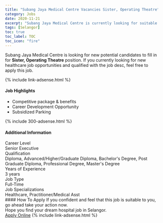 ```yaml
---
title: "Subang Jaya Medical Centre Vacancies Sister, Operating Theatre" 
category: Jobs 
date: 2020-11-21 
excerpt: "Subang Jaya Medical Centre is currently looking for suitable person to fill in the Sister, Operating Theatre which positioned at Selangor" 
tags: [Selangor] 
toc: true 
toc_label: TOC 
toc_icon: "fire" 
--- 
```


<p>Subang Jaya Medical Centre is looking for new potential candidates to fill in for <b>Sister, Operating Theatre</b> position. If you currently looking for new healthcare job opportunities and qualified with the job desc, feel free to apply this job.
</p>{% include link-adsense.html %} 
<div><div><div><h4>Job Highlights</h4></div></div><div><ul><li><div><div><div><div></div></div></div><div><span>Competitive package &amp; benefits</span></div></div></li><li><div><div><div><div></div></div></div><div><span>Career Development Opportunity</span></div></div></li><li><div><div><div><div></div></div></div><div><span>Subsidized Parking</span></div></div></li></ul></div></div> 
{% include 300-adsense.html %} 
<div><div><div><h4>Additional Information</h4></div></div><div><div><div><div><div><div><div><div><span>Career Level</span></div></div><div><span>Senior Executive</span></div></div></div></div><div><div><div><div><div><span>Qualification</span></div></div><div><span>Diploma, Advanced/Higher/Graduate Diploma, Bachelor's Degree, Post Graduate Diploma, Professional Degree, Master's Degree</span></div></div></div></div><div><div><div><div><div><span>Years of Experience</span></div></div><div><span>3 years</span></div></div></div></div><div><div><div><div><div><span>Job Type</span></div></div><div><span>Full-Time</span></div></div></div></div><div><div><div><div><div><span>Job Specializations</span></div></div><div><span>Healthcare, Practitioner/Medical Asst</span></div></div></div></div></div></div></div></div> 
#### How To Apply 
If you confident and feel that this job is suitable to you, go ahead take your action now. <br/> 
Hope you find your dream hospital job in Selangor. <br/> 
<a href="https://www.jobstreet.com.my/en/job/sister-operating-theatre-4418064?jobId=jobstreet-my-job-4418064&sectionRank=9&token=0~d4bb9e37-665f-4058-bf82-8b8c4498d30e&fr=SRP%20View%20In%20New%20Ta" class="btn btn--warning" target="_blank" rel="nofollow noopenner">Apply Online</a> 
{% include link-adsense.html %} 